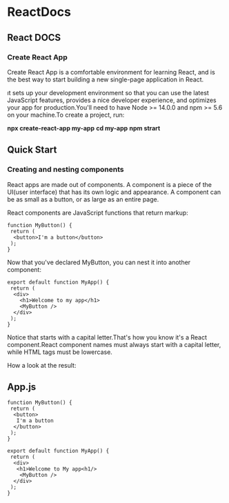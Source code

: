 # ReactDocs
## React DOCS

### Create React App
Create React App is a comfortable environment for learning React, and is the best way to start building a new single-page application in React.

ıt sets up your development environment so that you can use the latest JavaScript features, provides a nice developer experience, and optimizes your app for production.You'll need to have Node >= 14.0.0 and npm >= 5.6 on your machine.To create a project, run:

**npx create-react-app my-app**
**cd my-app**
**npm strart**

## Quick Start
### Creating and nesting components
React apps are made out of components. A component is a piece of the UI(user interface) that has its own logic and appearance. A component can be as small as a button, or as large as an entire page.

React components are JavaScript functions that return markup:

```
function MyButton() {
 return (
  <button>I'm a button</button>
 );
}
```
Now that you've declared MyButton, you can nest it into another component:

```
export default function MyApp() {
 return (
  <div>
    <h1>Welcome to my app</h1>
    <MyButton />
  </div>
 );
}
```
Notice that <MyButton /> starts with a capital letter.That's how you know it's a React component.React component names must always start with a capital letter, while HTML tags must be lowercase.

How a look at the result:
## App.js
```
function MyButton() {
 return (
  <button>
   I'm a button
  </button>
 );
}

export default function MyApp() {
 return (
  <div>
   <h1>Welcome to My app<h1/>
    <MyButton />
  </div>
 );
}
```


